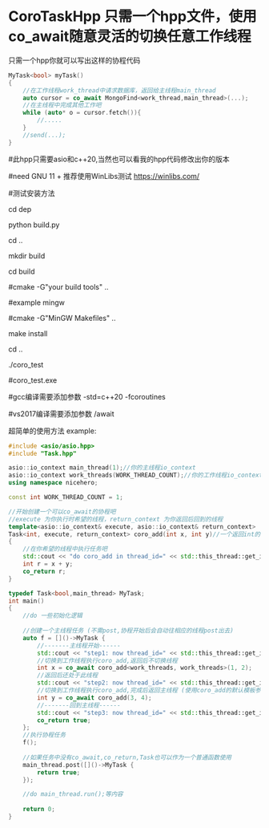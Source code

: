 # CoroTaskHpp 只需一个hpp文件，使用co_await随意灵活的切换任意工作线程

只需一个hpp你就可以写出这样的协程代码
```c++
MyTask<bool> myTask()
{
	//在工作线程work_thread中请求数据库，返回给主线程main_thread
	auto cursor = co_await MongoFind<work_thread,main_thread>(...);
	//在主线程中完成其他工作吧
	while (auto* o = cursor.fetch()){
		//.....
	}
	//send(...);
}
```

#此hpp只需要asio和c++20,当然也可以看我的hpp代码修改出你的版本

#need GNU 11 + 推荐使用WinLibs测试 https://winlibs.com/

#测试安装方法

cd dep

python build.py

cd ..

mkdir build

cd build

#cmake -G"your build tools" ..

#example mingw

#cmake -G"MinGW Makefiles" ..

make install

cd ..

./coro_test

#coro_test.exe

#gcc编译需要添加参数 -std=c++20 -fcoroutines

#vs2017编译需要添加参数 /await

超简单的使用方法 example:
```c++
#include <asio/asio.hpp>
#include "Task.hpp"

asio::io_context main_thread(1);//你的主线程io_context
asio::io_context work_threads(WORK_THREAD_COUNT);//你的工作线程io_context
using namespace nicehero;

const int WORK_THREAD_COUNT = 1;

//开始创建一个可以co_await的协程吧
//execute 为你执行时希望的线程，return_context 为你返回后回到的线程
template<asio::io_context& execute, asio::io_context& return_context>
Task<int, execute, return_context> coro_add(int x, int y)//一个返回int的模板协程
{
	//在你希望的线程中执行任务吧
	std::cout << "do coro_add in thread_id=" << std::this_thread::get_id() << std::endl;
	int r = x + y;
	co_return r;
}

typedef Task<bool,main_thread> MyTask;
int main()
{
	//do 一些初始化逻辑
	
	//创建一个主线程任务 (不需post,协程开始后会自动往相应的线程post出去)
	auto f = []()->MyTask {
		//-------主线程开始------
		std::cout << "step1: now thread_id=" << std::this_thread::get_id() << std::endl;
		//切换到工作线程执行coro_add,返回后不切换线程
		int x = co_await coro_add<work_threads, work_threads>(1, 2);
		//返回后还处于此线程
		std::cout << "step2: now thread_id=" << std::this_thread::get_id() << std::endl;
		//切换到工作线程执行coro_add,完成后返回主线程 (使用coro_add的默认模板参数)
		int y = co_await coro_add(3, 4);
		//-------回到主线程------
		std::cout << "step3: now thread_id=" << std::this_thread::get_id() << std::endl;
		co_return true;
	};
	//执行协程任务
	f();
	
	//如果任务中没有co_await,co_return,Task也可以作为一个普通函数使用
	main_thread.post([]()->MyTask {
		return true;
	});

	//do main_thread.run();等内容
	
	return 0;
}

```